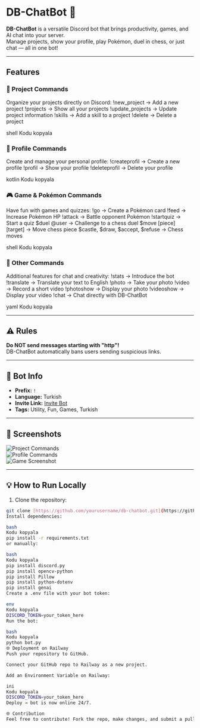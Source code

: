 # DB-ChatBot 🤖

**DB-ChatBot** is a versatile Discord bot that brings productivity, games, and AI chat into your server.  
Manage projects, show your profile, play Pokémon, duel in chess, or just chat — all in one bot!

---

## Features

### 🧱 Project Commands
Organize your projects directly on Discord:
!new_project → Add a new project
!projects → Show all your projects
!update_projects → Update project information
!skills → Add a skill to a project
!delete → Delete a project

shell
Kodu kopyala

### 👤 Profile Commands
Create and manage your personal profile:
!createprofil → Create a new profile
!profil → Show your profile
!deleteprofil → Delete your profile

kotlin
Kodu kopyala

### 🎮 Game & Pokémon Commands
Have fun with games and quizzes:
!go → Create a Pokémon card
!feed → Increase Pokémon HP
!attack → Battle opponent Pokémon
!startquiz → Start a quiz
$duel @user → Challenge to a chess duel
$move [piece] [target] → Move chess piece
$castle, $draw, $accept, $refuse → Chess moves

shell
Kodu kopyala

### 💬 Other Commands
Additional features for chat and creativity:
!stats → Introduce the bot
!translate → Translate your text to English
!photo → Take your photo
!video → Record a short video
!photoshow → Display your photo
!videoshow → Display your video
!chat <msg> → Chat directly with DB-ChatBot

yaml
Kodu kopyala

---

## ⚠️ Rules
**Do NOT send messages starting with "http"!**  
DB-ChatBot automatically bans users sending suspicious links.

---

## 📌 Bot Info
- **Prefix:** `!`  
- **Language:** Turkish  
- **Invite Link:** [Invite Bot](https://discord.com/oauth2/authorize?client_id=1431682128554360872&permissions=8&scope=bot%20applications.commands)  
- **Tags:** Utility, Fun, Games, Turkish

---

## 📸 Screenshots
![Project Commands](https://i.imgur.com/example2.png)  
![Profile Commands](https://i.imgur.com/example3.png)  
![Game Screenshot](https://i.imgur.com/example4.png)  

---

## 💡 How to Run Locally
1. Clone the repository:
```bash
git clone [https://github.com/yourusername/db-chatbot.git](https://github.com/f1zuli1/DB-BOT-English-0.1.git
Install dependencies:

bash
Kodu kopyala
pip install -r requirements.txt
or manually:

bash
Kodu kopyala
pip install discord.py
pip install opencv-python
pip install Pillow
pip install python-dotenv
pip install genai
Create a .env file with your bot token:

env
Kodu kopyala
DISCORD_TOKEN=your_token_here
Run the bot:

bash
Kodu kopyala
python bot.py
🌐 Deployment on Railway
Push your repository to GitHub.

Connect your GitHub repo to Railway as a new project.

Add an Environment Variable on Railway:

ini
Kodu kopyala
DISCORD_TOKEN=your_token_here
Deploy → bot is now online 24/7.

🌐 Contribution
Feel free to contribute! Fork the repo, make changes, and submit a pull request.

